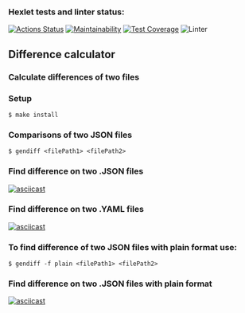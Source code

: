 ### Hexlet tests and linter status:
[![Actions Status](https://github.com/SiKnow/frontend-project-lvl2/workflows/hexlet-check/badge.svg)](https://github.com/SiKnow/frontend-project-lvl2/actions)
[![Maintainability](https://api.codeclimate.com/v1/badges/98d93bc8246a7eb68dfa/maintainability)](https://codeclimate.com/github/SiKnow/frontend-project-lvl2/maintainability)
[![Test Coverage](https://api.codeclimate.com/v1/badges/98d93bc8246a7eb68dfa/test_coverage)](https://codeclimate.com/github/SiKnow/frontend-project-lvl2/test_coverage)
![Linter](https://github.com/SiKnow/frontend-project-lvl2/actions/workflows/Linter.yml/badge.svg)



## Difference calculator
### Calculate differences of two files 

### Setup

```
$ make install
```

### Comparisons of two JSON files

```
$ gendiff <filePath1> <filePath2>
```

### Find difference on two .JSON files
[![asciicast](https://asciinema.org/a/436561.svg)](https://asciinema.org/a/436561)

### 

### Find difference on two .YAML files
[![asciicast](https://asciinema.org/a/432140.svg)](https://asciinema.org/a/432140)

### To find difference of two JSON files with plain format use:

```
$ gendiff -f plain <filePath1> <filePath2>
```

### Find difference on two .JSON files with plain format
[![asciicast](https://asciinema.org/a/437395.svg)](https://asciinema.org/a/437395)